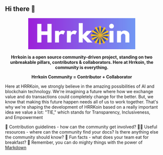 ## Hi there 👋
<p align="center" dir="auto">
<img src="https://github.com/HRRKOIN/.github/blob/main/logo.png?raw=true" alt="Hrrkoin Logo" width="70%" style="max-width: 100%;">
</p>
<p align="center" dir="auto">
<b>Hrrkoin is a open source community-driven project, standing on two unbreakable pillars, contributors & collaborators. Here at Hrrkoin, the community is everything.</b>
</p>

<p align="center" dir="auto">
<b>Hrrkoin Community  = Contributor + Collaborator </b>
</p>


Here at HRRKoin, we strongly believe in the amazing possibilities of AI and blockchain technology. We're imagining a future where how we exchange value and do transactions could completely change for the better. But, we know that making this future happen needs all of us to work together. That's why we're shaping the development of HRRKoin based on a really important idea we value a lot: "TIE," which stands for Transparency, Inclusiveness, and Empowerment

🌈 Contribution guidelines - how can the community get involved?
👩‍💻 Useful resources - where can the community find your docs? Is there anything else the community should know?
🍿 Fun facts - what does your team eat for breakfast?
🧙 Remember, you can do mighty things with the power of [Markdown](https://docs.github.com/github/writing-on-github/getting-started-with-writing-and-formatting-on-github/basic-writing-and-formatting-syntax)

